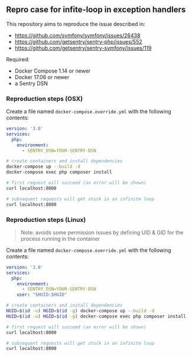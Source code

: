 ## Repro case for infite-loop in exception handlers

This repository aims to reproduce the issue described in:
 * https://github.com/symfony/symfony/issues/26438
 * https://github.com/getsentry/sentry-php/issues/552
 * https://github.com/getsentry/sentry-symfony/issues/119


Required:

 - Docker Compose 1.14 or newer
 - Docker 17.06 or newer
 - a Sentry DSN

### Reproduction steps (OSX)

Create a file named `docker-compose.override.yml` with the following contents:

``` yaml
version: '3.0'
services:
  php:
    environment:
      - SENTRY_DSN=YOUR-SENTRY-DSN
```

``` bash
# create containers and install dependencies
docker-compose up --build -d
docker-compose exec php composer install

# first request will succeed (an error will be shown)
curl localhost:8000

# subsequent requests will get stuck in an infinite loop
curl localhost:8000
```

### Reproduction steps (Linux)

> Note: avoids some permission issues by defining UID & GID for the process running in the container

Create a file named `docker-compose.override.yml` with the following contents:

``` yaml
version: '3.0'
services:
  php:
    environment:
      - SENTRY_DSN=YOUR-SENTRY-DSN
    user: "$HUID:$HGID"
```

``` bash
# create containers and install dependencies
HUID=$(id -u) HGID=$(id -g) docker-compose up --build -d
HUID=$(id -u) HGID=$(id -g) docker-compose exec php composer install

# first request will succeed (an error will be shown)
curl localhost:8000

# subsequent requests will get stuck in an infinite loop
curl localhost:8000
```
